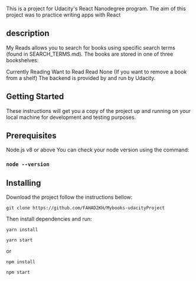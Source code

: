 This is a project for Udacity's React Nanodegree program. The aim of this project was to practice writing apps with React

## description

My Reads allows you to search for books using specific search terms (found in SEARCH_TERMS.md). The books are stored in one of three bookshelves:

Currently Reading
Want to Read
Read
None (If you want to remove a book from a shelf)
The backend is provided by and run by Udacity.


## Getting Started 

These instructions will get you a copy of the project up and running on your local machine for development and testing purposes.

## Prerequisites

Node.js v8 or above
You can check your node version using the command:
### `node --version`

## Installing

Download the project follow the instructions bellow:

`git clone https://github.com/FAHAD2KH/Mybooks-udacityProject`

Then install dependencies and run:

`yarn install`

`yarn start`

or 

`npm install`

`npm start`
